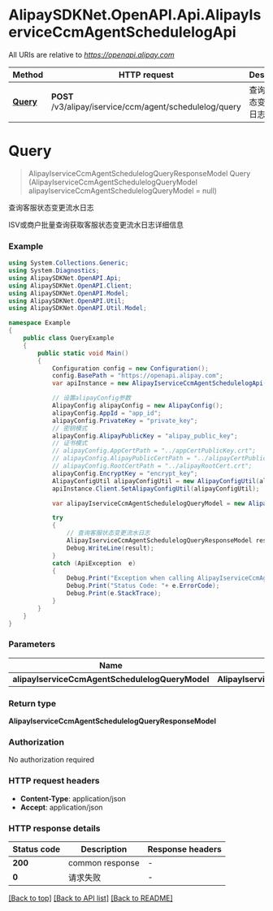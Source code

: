 # AlipaySDKNet.OpenAPI.Api.AlipayIserviceCcmAgentSchedulelogApi

All URIs are relative to *https://openapi.alipay.com*

Method | HTTP request | Description
------------- | ------------- | -------------
[**Query**](AlipayIserviceCcmAgentSchedulelogApi.md#query) | **POST** /v3/alipay/iservice/ccm/agent/schedulelog/query | 查询客服状态变更流水日志


<a name="query"></a>
# **Query**
> AlipayIserviceCcmAgentSchedulelogQueryResponseModel Query (AlipayIserviceCcmAgentSchedulelogQueryModel alipayIserviceCcmAgentSchedulelogQueryModel = null)

查询客服状态变更流水日志

ISV或商户批量查询获取客服状态变更流水日志详细信息

### Example
```csharp
using System.Collections.Generic;
using System.Diagnostics;
using AlipaySDKNet.OpenAPI.Api;
using AlipaySDKNet.OpenAPI.Client;
using AlipaySDKNet.OpenAPI.Model;
using AlipaySDKNet.OpenAPI.Util;
using AlipaySDKNet.OpenAPI.Util.Model;

namespace Example
{
    public class QueryExample
    {
        public static void Main()
        {
            Configuration config = new Configuration();
            config.BasePath = "https://openapi.alipay.com";
            var apiInstance = new AlipayIserviceCcmAgentSchedulelogApi(config);

            // 设置alipayConfig参数
            AlipayConfig alipayConfig = new AlipayConfig();
            alipayConfig.AppId = "app_id";
            alipayConfig.PrivateKey = "private_key";
            // 密钥模式
            alipayConfig.AlipayPublicKey = "alipay_public_key";
            // 证书模式
            // alipayConfig.AppCertPath = "../appCertPublicKey.crt";
            // alipayConfig.AlipayPublicCertPath = "../alipayCertPublicKey_RSA2.crt";
            // alipayConfig.RootCertPath = "../alipayRootCert.crt";
            alipayConfig.EncryptKey = "encrypt_key";
            AlipayConfigUtil alipayConfigUtil = new AlipayConfigUtil(alipayConfig);
            apiInstance.Client.SetAlipayConfigUtil(alipayConfigUtil);

            var alipayIserviceCcmAgentSchedulelogQueryModel = new AlipayIserviceCcmAgentSchedulelogQueryModel(); // AlipayIserviceCcmAgentSchedulelogQueryModel |  (optional) 

            try
            {
                // 查询客服状态变更流水日志
                AlipayIserviceCcmAgentSchedulelogQueryResponseModel result = apiInstance.Query(alipayIserviceCcmAgentSchedulelogQueryModel);
                Debug.WriteLine(result);
            }
            catch (ApiException  e)
            {
                Debug.Print("Exception when calling AlipayIserviceCcmAgentSchedulelogApi.Query: " + e.Message );
                Debug.Print("Status Code: "+ e.ErrorCode);
                Debug.Print(e.StackTrace);
            }
        }
    }
}
```

### Parameters

Name | Type | Description  | Notes
------------- | ------------- | ------------- | -------------
 **alipayIserviceCcmAgentSchedulelogQueryModel** | **AlipayIserviceCcmAgentSchedulelogQueryModel**|  | [optional] 

### Return type

**AlipayIserviceCcmAgentSchedulelogQueryResponseModel**

### Authorization

No authorization required

### HTTP request headers

 - **Content-Type**: application/json
 - **Accept**: application/json


### HTTP response details
| Status code | Description | Response headers |
|-------------|-------------|------------------|
| **200** | common response |  -  |
| **0** | 请求失败 |  -  |

[[Back to top]](#) [[Back to API list]](../README.md#documentation-for-api-endpoints) [[Back to README]](../README.md)

